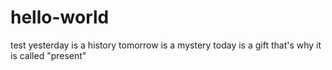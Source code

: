 # hello-world
test
yesterday is a history
tomorrow is a mystery
today is a gift
that's why it is called "present"

